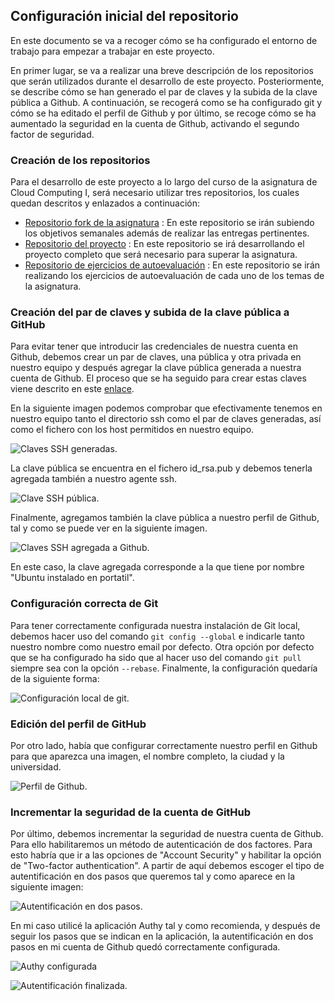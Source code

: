 ## Configuración inicial del repositorio 

En este documento se va a recoger cómo se ha configurado el entorno de trabajo para empezar a trabajar en este proyecto. 

En primer lugar, se va a realizar una breve descripción de los repositorios que serán utilizados durante el desarrollo de este proyecto. Posteriormente, se describe cómo se han generado el par de claves y la subida de la clave pública a Github. A continuación, se recogerá como se ha configurado git y cómo se ha editado el perfil de Github y por último, se recoge cómo se ha aumentado la seguridad en la cuenta de Github, activando el segundo factor de seguridad.

### Creación de los repositorios

Para el desarrollo de este proyecto a lo largo del curso de la asignatura de Cloud Computing I, será necesario utilizar tres repositorios, los cuales quedan descritos y enlazados a continuación:

* [Repositorio fork de la asignatura](https://github.com/AngelValera/CC-20-21) : En este repositorio se irán subiendo los objetivos semanales además de realizar las entregas pertinentes. 
* [Repositorio del proyecto](https://github.com/AngelValera/LyricsHunter) : En este repositorio se irá desarrollando el proyecto completo que será necesario para superar la asignatura.
* [Repositorio de ejercicios de autoevaluación](https://github.com/AngelValera/CC2021-Ejercicios) : En este repositorio se irán realizando los ejercicios de autoevaluación de cada uno de los temas de la asignatura.

### Creación del par de claves y subida de la clave pública a GitHub

Para evitar tener que introducir las credenciales de nuestra cuenta en Github, debemos crear un par de claves, una pública y otra privada en nuestro equipo y después agregar la clave pública generada a nuestra cuenta de Github. El proceso que se ha seguido para crear estas claves viene descrito en este [enlace](https://docs.github.com/en/free-pro-team@latest/github/authenticating-to-github/generating-a-new-ssh-key-and-adding-it-to-the-ssh-agent).

En la siguiente imagen podemos comprobar que efectivamente tenemos en nuestro equipo tanto el directorio ssh como el par de claves generadas, así como el fichero con los host permitidos en nuestro equipo.

![Claves SSH generadas.](Img/Img_Configuracion_Inicial/clavesSSH.png "Claves SSH generadas.")

La clave pública se encuentra en el fichero id_rsa.pub y debemos tenerla agregada también a nuestro agente ssh.

![Clave SSH pública.](Img/Img_Configuracion_Inicial/clavePublica.png "Clave SSH pública.")

Finalmente, agregamos también la clave pública a nuestro perfil de Github, tal y como se puede ver en la siguiente imagen. 

![Claves SSH agregada a Github.](Img/Img_Configuracion_Inicial/clavesPublicas_Github.png "Claves SSH agregada a Github.")

En este caso, la clave agregada corresponde a la que tiene por nombre "Ubuntu instalado en portatil".

### Configuración correcta de Git

Para tener correctamente configurada nuestra instalación de Git local, debemos hacer uso del comando `git config --global` e indicarle tanto nuestro nombre como nuestro email por defecto. Otra opción por defecto que se ha configurado ha sido que al hacer uso del comando `git pull` siempre sea con la opción `--rebase`. Finalmente, la configuración quedaría de la siguiente forma:

![Configuración local de git.](Img/Img_Configuracion_Inicial/gitconfig.png "Configuración local de git.")

### Edición del perfil de GitHub 

Por otro lado, había que configurar correctamente nuestro perfil en Github para que aparezca una imagen, el nombre completo, la ciudad y la universidad.

![Perfil de Github.](Img/Img_Configuracion_Inicial/perfil_Github.png "Perfil de Github")

### Incrementar la seguridad de la cuenta de GitHub

Por último, debemos incrementar la seguridad de nuestra cuenta de Github. Para ello habilitaremos un método de autenticación de dos factores. Para esto habría que ir a las opciones de "Account Security" y habilitar la opción de "Two-factor authentication". A partir de aquí debemos escoger el tipo de autentificación en dos pasos que queremos tal y como aparece en la siguiente imagen:

![Autentificación en dos pasos.](Img/Img_Configuracion_Inicial/autentificacion2pasos.png "Autentificación en dos pasos")

En mi caso utilicé la aplicación Authy tal y como recomienda, y después de seguir los pasos que se indican en la aplicación, la autentificación en dos pasos en mi cuenta de Github quedó correctamente configurada.

![Authy configurada](Img/Img_Configuracion_Inicial/authy.png "Authy configurada")

![Autentificación finalizada.](Img/Img_Configuracion_Inicial/ConfiguracionPerfilFinalizada.png "Autentificación finalizada")